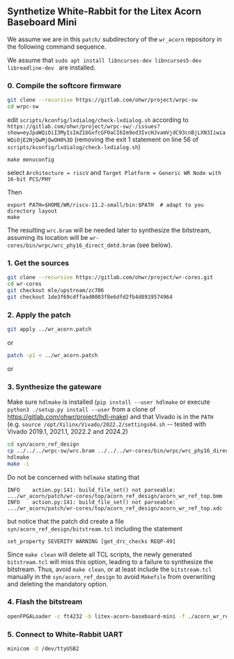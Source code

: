 ## Synthetize White-Rabbit for the Litex Acorn Baseboard Mini

We assume we are in this ``patch/`` subdirectory of the ``wr_acorn`` repository in the following command sequence. 

We assume that ``sudo apt install libncurses-dev libncurses5-dev libreadline-dev `` are installed.

### 0. Compile the softcore firmware
```sh
git clone --recursive https://gitlab.com/ohwr/project/wrpc-sw
cd wrpc-sw
```

edit ``scripts/kconfig/lxdialog/check-lxdialog.sh`` according to ``https://gitlab.com/ohwr/project/wrpc-sw/-/issues?show=eyJpaWQiOiI3MyIsImZ1bGxfcGF0aCI6Im9od3IvcHJvamVjdC93cnBjLXN3IiwiaWQiOjE2NjQwMjQwOH0%3D`` (removing the exit 1 statement on line 56 of 
``scripts/kconfig/lxdialog/check-lxdialog.sh``)

```
make menuconfig
```

select ``Architecture = riscV`` and ``Target Platform = Generic WR Node with 16-bit PCS/PHY``

Then

```
export PATH=$HOME/WR/riscv-11.2-small/bin:$PATH  # adapt to you directory layout
make
```

The resulting ``wrc.bram`` will be needed later to synthesize the bitstream, assuming its location
will be ``wr-cores/bin/wrpc/wrc_phy16_direct_dmtd.bram`` (see below).

### 1. Get the sources
```sh
git clone --recursive https://gitlab.com/ohwr/project/wr-cores.git
cd wr-cores
git checkout mle/upstream/zc706
git checkout 1de3f69cdffaad0003f8e6dfd2fb4d8919574964
```

### 2. Apply the patch
```sh
git apply ../wr_acorn.patch
```
or 
```sh
patch -p1 < ../wr_acorn.patch
```
or 

### 3. Synthesize the gateware
Make sure ``hdlmake`` is installed (``pip install --user hdlmake`` or execute ``python3 ./setup.py install --user`` 
from a clone of https://gitlab.com/ohwr/project/hdl-make) and that Vivado is in the ``PATH`` 
(e.g. ``source /opt/Xilinx/Vivado/2022.2/settings64.sh`` -- tested with Vivado 2019.1, 2021.1, 2022.2 and 2024.2)

```sh
cd syn/acorn_ref_design
cp ../../../wrpc-sw/wrc.bram ../../../wr-cores/bin/wrpc/wrc_phy16_direct_dmtd.bram
hdlmake
make -i
```
Do not be concerned with ``hdlmake`` stating that
```
INFO    action.py:141: build_file_set() not parseable: .../wr_acorn/patch/wr-cores/top/acorn_ref_design/acorn_wr_ref_top.bmm
INFO    action.py:141: build_file_set() not parseable: .../wr_acorn/patch/wr-cores/top/acorn_ref_design/acorn_wr_ref_top.xdc
```
but notice that the patch did create a file ``syn/acorn_ref_design/bitstream.tcl`` including the statement
```
set_property SEVERITY WARNING [get_drc_checks REQP-49]
```
Since ``make clean`` will delete all TCL scripts, the newly generated ``bitstream.tcl`` will miss this option, leading to a failure
to synthesize the bitstream. Thus, avoid ``make clean``, or at least include the ``bitstream.tcl`` manually in the ``syn/acorn_ref_design``
to avoid ``Makefile`` from overwriting and deleting the mandatory option.

### 4. Flash the bitstream
```sh
openFPGALoader -c ft4232 -b litex-acorn-baseboard-mini -f ./acorn_wr_ref.runs/impl_1/acorn_wr_ref_top.bit
```

### 5. Connect to White-Rabbit UART
```sh
minicom -D /dev/ttyUSB2
```
